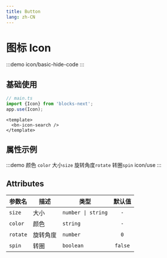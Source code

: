 ```yaml
---
title: Button
lang: zh-CN
---
```


# 图标 Icon
:::demo
icon/basic-hide-code
:::

## 基础使用
```ts
// main.ts
import {Icon} from 'blocks-next';
app.use(Icon);
```

```vue 
<template>
  <bn-icon-search />
</template>
```


## 属性示例
:::demo 颜色 `color` 大小`size` 旋转角度`rotate` 转圈`spin`
icon/use
:::

## Attributes
|参数名|描述|类型|默认值|
|---|---|---|:---:|
|`size`|大小|`number \| string`|`-`|
|`color`|颜色|`string`|`-`|
|`rotate`|旋转角度|`number`|`0`|
|`spin`|转圈|`boolean`|`false`|








